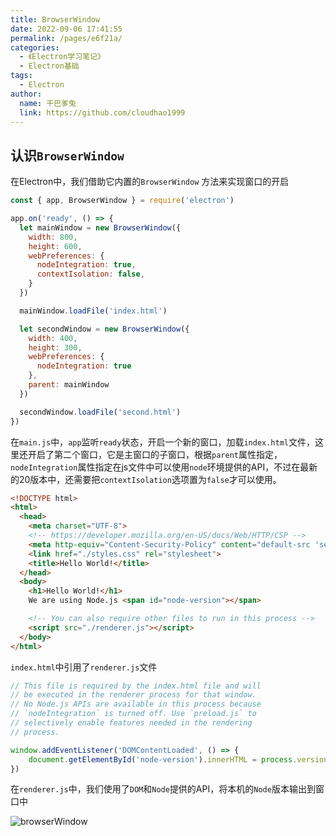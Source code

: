 ```yaml
---
title: BrowserWindow
date: 2022-09-06 17:41:55
permalink: /pages/e6f21a/
categories:
  - 《Electron学习笔记》
  - Electron基础
tags:
  - Electron
author: 
  name: 干巴爹兔
  link: https://github.com/cloudhao1999
---
```

## 认识`BrowserWindow`

在Electron中，我们借助它内置的`BrowserWindow` 方法来实现窗口的开启

```JavaScript
const { app, BrowserWindow } = require('electron')

app.on('ready', () => {
  let mainWindow = new BrowserWindow({
    width: 800,
    height: 600,
    webPreferences: {
      nodeIntegration: true,
      contextIsolation: false,
    }
  })

  mainWindow.loadFile('index.html')

  let secondWindow = new BrowserWindow({
    width: 400,
    height: 300,
    webPreferences: {
      nodeIntegration: true
    },
    parent: mainWindow
  })

  secondWindow.loadFile('second.html')
})
```

在`main.js`中，`app`监听`ready`状态，开启一个新的窗口，加载`index.html`文件，这里还开启了第二个窗口，它是主窗口的子窗口，根据`parent`属性指定，`nodeIntegration`属性指定在js文件中可以使用`node`环境提供的API，不过在最新的20版本中，还需要把`contextIsolation`选项置为`false`才可以使用。

<!-- more -->

```HTML
<!DOCTYPE html>
<html>
  <head>
    <meta charset="UTF-8">
    <!-- https://developer.mozilla.org/en-US/docs/Web/HTTP/CSP -->
    <meta http-equiv="Content-Security-Policy" content="default-src 'self'; script-src 'self'; style-src 'self' 'unsafe-inline'">
    <link href="./styles.css" rel="stylesheet">
    <title>Hello World!</title>
  </head>
  <body>
    <h1>Hello World!</h1>
    We are using Node.js <span id="node-version"></span>

    <!-- You can also require other files to run in this process -->
    <script src="./renderer.js"></script>
  </body>
</html>

```

`index.html`中引用了`renderer.js`文件

```JavaScript
// This file is required by the index.html file and will
// be executed in the renderer process for that window.
// No Node.js APIs are available in this process because
// `nodeIntegration` is turned off. Use `preload.js` to
// selectively enable features needed in the rendering
// process.

window.addEventListener('DOMContentLoaded', () => {
    document.getElementById('node-version').innerHTML = process.versions.node
})

```

在`renderer.js`中，我们使用了`DOM`和`Node`提供的API，将本机的`Node`版本输出到窗口中

![browserWindow](https://git.poker/cloudhao1999/image-hosting/blob/master/20220906/image-(3).4jxnisildt40.webp?raw=true)